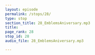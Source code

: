 ```yaml
---
layout: episode
permalink: /stops/28/
type: stop
section_title: 28_EmblemsAniversary.mp3
title: 
page_rank: 28
stop_id: 28
audio_file: 28_EmblemsAniversary.mp3

---
```

